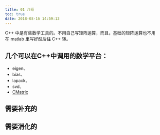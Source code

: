 ```yaml
---
title: 01 介绍
toc: true
date: 2018-08-16 14:59:13
---
```



C++ 中是有些数学工具的。不用自己写矩阵运算，而且，基础的矩阵运算也不用在 matlab 里写好然后往 C++ 转。

## 几个可以在C++中调用的数学平台：

- eigen、
- bias、
- lapack、
- svd、
- [CMatrix](http://www.openpr.org.cn/index.php/All/46-CMatrix-class/View-details.html)



## 需要补充的



## 需要消化的
